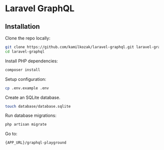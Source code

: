 # Laravel GraphQL

## Installation

Clone the repo locally:

```sh
git clone https://github.com/kamilkozak/laravel-graphql.git laravel-graphql
cd laravel-graphql
```

Install PHP dependencies:

```sh
composer install
```

Setup configuration:

```sh
cp .env.example .env
```

Create an SQLite database.

```sh
touch database/database.sqlite
```

Run database migrations:

```sh
php artisan migrate
```

Go to:

```sh
{APP_URL}/graphql-playground
```
